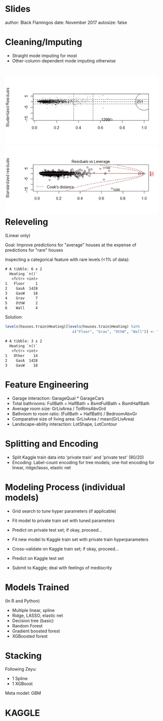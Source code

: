 
Slides
========================================================
author: Black Flamingos
date: November 2017
autosize: false

Cleaning/Imputing
========================================================

- Straight mode imputing for most 
- Other-column-dependent mode imputing otherwise

![Influence Plot](influenceplot.jpeg)
![Residuals Leverage](Residuals-Leverage.jpeg)
Releveling 
========================================================
(Linear only)

Goal: Improve predictions for "average" houses at the expense of predictions for "rare" houses

Inspecting a categorical feature with rare levels (<1% of data):


```
# A tibble: 6 x 2
  Heating `n()`
   <fctr> <int>
1   Floor     1
2    GasA  1428
3    GasW    18
4    Grav     7
5    OthW     2
6    Wall     4
```

Solution:

```r
levels(houses.train$Heating)[levels(houses.train$Heating) %in% 
                               c("Floor", "Grav", "OthW", "Wall")] <- "Other"
```


```
# A tibble: 3 x 2
  Heating `n()`
   <fctr> <int>
1   Other    14
2    GasA  1428
3    GasW    18
```


Feature Engineering
========================================================

- Garage interaction: GarageQual * GarageCars
- Total bathrooms: FullBath + HalfBath + BsmtFullBath + BsmtHalfBath
- Average room size: GrLivArea / TotRmsAbvGrd
- Bathroom to room ratio: (FullBath + HalfBath) / BedroomAbvGr
- Comparative size of living area: GrLivArea / mean(GrLivArea)
- Landscape-ability interaction: LotShape, LotContour



Splitting and Encoding
========================================================

- Split Kaggle train data into 'private train' and 'private test' (80/20)
- Encoding: Label-count encoding for tree models; one-hot encoding for linear, ridge/lasso, elastic net

Modeling Process (individual models)
========================================================

- Grid search to tune hyper parameters (if applicable)
- Fit model to private train set with tuned parameters
- Predict on private test set; if okay, proceed...

- Fit new model to Kaggle train set with private train hyperparameters
- Cross-validate on Kaggle train set; if okay, proceed...

- Predict on Kaggle test set
- Submit to Kaggle; deal with feelings of mediocrity


Models Trained
========================================================
(In R and Python)

- Multiple linear, spline
- Ridge, LASSO, elastic net
- Decision tree (basic)
- Random Forest
- Gradient boosted forest
- XGBoosted forest


Stacking
========================================================

Following Zeyu:

- 1 Spline 
- 1 XGBoost

Meta model: GBM

KAGGLE
========================================================

